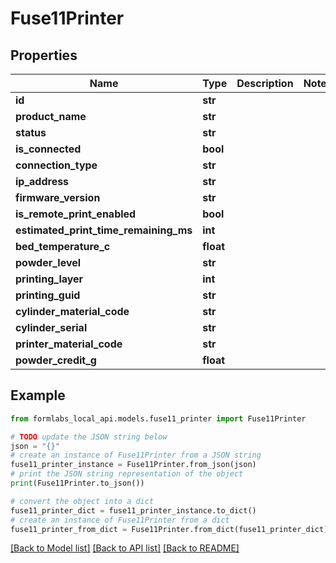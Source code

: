 # Fuse11Printer


## Properties

Name | Type | Description | Notes
------------ | ------------- | ------------- | -------------
**id** | **str** |  | 
**product_name** | **str** |  | 
**status** | **str** |  | 
**is_connected** | **bool** |  | 
**connection_type** | **str** |  | 
**ip_address** | **str** |  | 
**firmware_version** | **str** |  | 
**is_remote_print_enabled** | **bool** |  | 
**estimated_print_time_remaining_ms** | **int** |  | 
**bed_temperature_c** | **float** |  | 
**powder_level** | **str** |  | 
**printing_layer** | **int** |  | 
**printing_guid** | **str** |  | 
**cylinder_material_code** | **str** |  | 
**cylinder_serial** | **str** |  | 
**printer_material_code** | **str** |  | 
**powder_credit_g** | **float** |  | 

## Example

```python
from formlabs_local_api.models.fuse11_printer import Fuse11Printer

# TODO update the JSON string below
json = "{}"
# create an instance of Fuse11Printer from a JSON string
fuse11_printer_instance = Fuse11Printer.from_json(json)
# print the JSON string representation of the object
print(Fuse11Printer.to_json())

# convert the object into a dict
fuse11_printer_dict = fuse11_printer_instance.to_dict()
# create an instance of Fuse11Printer from a dict
fuse11_printer_from_dict = Fuse11Printer.from_dict(fuse11_printer_dict)
```
[[Back to Model list]](../README.md#documentation-for-models) [[Back to API list]](../README.md#documentation-for-api-endpoints) [[Back to README]](../README.md)


